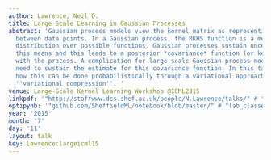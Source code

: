 ```yaml
---
author: Lawrence, Neil D.
title: Large Scale Learning in Gaussian Processes
abstract: 'Gaussian process models view the kernel matrix as representing the covariance
  between data points. In a Gaussian process, the RKHS function is a mean of a posterior
  distribution over possible functions. Gaussian processes sustain uncertainty around
  this means and this leads to a posterior *covariance* function (or kernel) associated
  with the process. A complication for large scale Gaussian process models is the
  need to sustain the estimate for this covariance function. In this talk we''ll review
  how this can be done probabilistically through a variational approach we know as
  ''variational compression''. '
venue: Large-Scale Kernel Learning Workshop @ICML2015
linkpdf: '"http://staffwww.dcs.shef.ac.uk/people/N.Lawrence/talks/" # "parametric_icmllskw15.pdf"'
optipynb: '"github.com/SheffieldML/notebook/blob/master/" # "lab_classes/gprs/Low%20Rank%20Gaussian%20Processes.ipynb"'
year: '2015'
month: '7'
day: '11'
layout: talk
key: Lawrence:largeicml15
---
```

